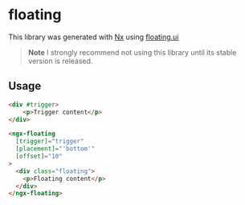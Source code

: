 # floating

This library was generated with [Nx](https://nx.dev) using [floating.ui](https://floating-ui.com/) 


> **Note**
> I strongly recommend not using this library until its stable version is released.

## Usage

```html
<div #trigger>
    <p>Trigger content</p>
</div>

<ngx-floating
  [trigger]="trigger"
  [placement]="'bottom'"
  [offset]="10"
>
  <div class="floating">
    <p>Floating content</p>
  </div>
</ngx-floating>
```

